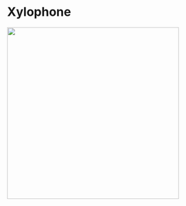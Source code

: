 # Xylophone

<img src="https://github.com/londonappbrewery/Images/blob/master/Xylophone.png" width="400">

 
